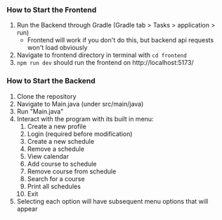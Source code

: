 ### How to Start the Frontend
1. Run the Backend through Gradle (Gradle tab > Tasks > application > run)
   - Frontend will work if you don't do this, but backend api requests won't load obviously
2. Navigate to frontend directory in terminal with `cd frontend`
3. `npm run dev` should run the frontend on http://localhost:5173/

### How to Start the Backend
1. Clone the repository 
2. Navigate to Main.java (under src/main/java)
4. Run "Main.java"
5. Interact with the program with its built in menu:
   1. Create a new profile
   2. Login (required before modification)
   3. Create a new schedule
   4. Remove a schedule
   5. View calendar
   6. Add course to schedule
   7. Remove course from schedule
   8. Search for a course
   9. Print all schedules
   10. Exit
6. Selecting each option will have subsequent menu options that will appear 
